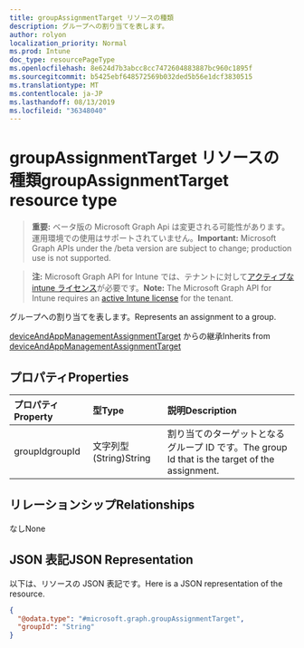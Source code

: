 ```yaml
---
title: groupAssignmentTarget リソースの種類
description: グループへの割り当てを表します。
author: rolyon
localization_priority: Normal
ms.prod: Intune
doc_type: resourcePageType
ms.openlocfilehash: 8e624d7b3abcc8cc7472604883887bc960c1895f
ms.sourcegitcommit: b5425ebf648572569b032ded5b56e1dcf3830515
ms.translationtype: MT
ms.contentlocale: ja-JP
ms.lasthandoff: 08/13/2019
ms.locfileid: "36348040"
---
```

# <a name="groupassignmenttarget-resource-type"></a><span data-ttu-id="b0aea-103">groupAssignmentTarget リソースの種類</span><span class="sxs-lookup"><span data-stu-id="b0aea-103">groupAssignmentTarget resource type</span></span>

> <span data-ttu-id="b0aea-104">**重要:** ベータ版の Microsoft Graph Api は変更される可能性があります。運用環境での使用はサポートされていません。</span><span class="sxs-lookup"><span data-stu-id="b0aea-104">**Important:** Microsoft Graph APIs under the /beta version are subject to change; production use is not supported.</span></span>

> <span data-ttu-id="b0aea-105">**注:** Microsoft Graph API for Intune では、テナントに対して[アクティブな intune ライセンス](https://go.microsoft.com/fwlink/?linkid=839381)が必要です。</span><span class="sxs-lookup"><span data-stu-id="b0aea-105">**Note:** The Microsoft Graph API for Intune requires an [active Intune license](https://go.microsoft.com/fwlink/?linkid=839381) for the tenant.</span></span>

<span data-ttu-id="b0aea-106">グループへの割り当てを表します。</span><span class="sxs-lookup"><span data-stu-id="b0aea-106">Represents an assignment to a group.</span></span>


<span data-ttu-id="b0aea-107">[deviceAndAppManagementAssignmentTarget](../resources/intune-shared-deviceandappmanagementassignmenttarget.md) からの継承</span><span class="sxs-lookup"><span data-stu-id="b0aea-107">Inherits from [deviceAndAppManagementAssignmentTarget](../resources/intune-shared-deviceandappmanagementassignmenttarget.md)</span></span>

## <a name="properties"></a><span data-ttu-id="b0aea-108">プロパティ</span><span class="sxs-lookup"><span data-stu-id="b0aea-108">Properties</span></span>
|<span data-ttu-id="b0aea-109">プロパティ</span><span class="sxs-lookup"><span data-stu-id="b0aea-109">Property</span></span>|<span data-ttu-id="b0aea-110">型</span><span class="sxs-lookup"><span data-stu-id="b0aea-110">Type</span></span>|<span data-ttu-id="b0aea-111">説明</span><span class="sxs-lookup"><span data-stu-id="b0aea-111">Description</span></span>|
|:---|:---|:---|
|<span data-ttu-id="b0aea-112">groupId</span><span class="sxs-lookup"><span data-stu-id="b0aea-112">groupId</span></span>|<span data-ttu-id="b0aea-113">文字列型 (String)</span><span class="sxs-lookup"><span data-stu-id="b0aea-113">String</span></span>|<span data-ttu-id="b0aea-114">割り当てのターゲットとなるグループ ID です。</span><span class="sxs-lookup"><span data-stu-id="b0aea-114">The group Id that is the target of the assignment.</span></span>|

## <a name="relationships"></a><span data-ttu-id="b0aea-115">リレーションシップ</span><span class="sxs-lookup"><span data-stu-id="b0aea-115">Relationships</span></span>
<span data-ttu-id="b0aea-116">なし</span><span class="sxs-lookup"><span data-stu-id="b0aea-116">None</span></span>

## <a name="json-representation"></a><span data-ttu-id="b0aea-117">JSON 表記</span><span class="sxs-lookup"><span data-stu-id="b0aea-117">JSON Representation</span></span>
<span data-ttu-id="b0aea-118">以下は、リソースの JSON 表記です。</span><span class="sxs-lookup"><span data-stu-id="b0aea-118">Here is a JSON representation of the resource.</span></span>
<!-- {
  "blockType": "resource",
  "@odata.type": "microsoft.graph.groupAssignmentTarget"
}
-->
``` json
{
  "@odata.type": "#microsoft.graph.groupAssignmentTarget",
  "groupId": "String"
}
```



